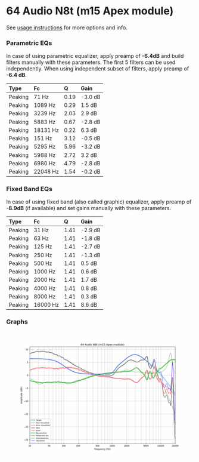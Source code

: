 # 64 Audio N8t (m15 Apex module)
See [usage instructions](https://github.com/jaakkopasanen/AutoEq#usage) for more options and info.

### Parametric EQs
In case of using parametric equalizer, apply preamp of **-6.4dB** and build filters manually
with these parameters. The first 5 filters can be used independently.
When using independent subset of filters, apply preamp of **-6.4 dB**.

| Type    | Fc       |    Q | Gain    |
|:--------|:---------|:-----|:--------|
| Peaking | 71 Hz    | 0.19 | -3.0 dB |
| Peaking | 1089 Hz  | 0.29 | 1.5 dB  |
| Peaking | 3239 Hz  | 2.03 | 2.9 dB  |
| Peaking | 5883 Hz  | 0.67 | -2.8 dB |
| Peaking | 18131 Hz | 0.22 | 6.3 dB  |
| Peaking | 151 Hz   | 3.12 | -0.5 dB |
| Peaking | 5295 Hz  | 5.96 | -3.2 dB |
| Peaking | 5988 Hz  | 2.72 | 3.2 dB  |
| Peaking | 6980 Hz  | 4.79 | -2.8 dB |
| Peaking | 22048 Hz | 1.54 | -0.2 dB |

### Fixed Band EQs
In case of using fixed band (also called graphic) equalizer, apply preamp of **-8.9dB**
(if available) and set gains manually with these parameters.

| Type    | Fc       |    Q | Gain    |
|:--------|:---------|:-----|:--------|
| Peaking | 31 Hz    | 1.41 | -2.9 dB |
| Peaking | 63 Hz    | 1.41 | -1.8 dB |
| Peaking | 125 Hz   | 1.41 | -2.7 dB |
| Peaking | 250 Hz   | 1.41 | -1.3 dB |
| Peaking | 500 Hz   | 1.41 | 0.5 dB  |
| Peaking | 1000 Hz  | 1.41 | 0.6 dB  |
| Peaking | 2000 Hz  | 1.41 | 1.7 dB  |
| Peaking | 4000 Hz  | 1.41 | 0.8 dB  |
| Peaking | 8000 Hz  | 1.41 | 0.3 dB  |
| Peaking | 16000 Hz | 1.41 | 8.6 dB  |

### Graphs
![](./64%20Audio%20N8t%20(m15%20Apex%20module).png)